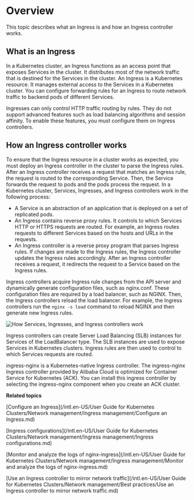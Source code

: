 # Overview

This topic describes what an Ingress is and how an Ingress controller works.

## What is an Ingress

In a Kubernetes cluster, an Ingress functions as an access point that exposes Services in the cluster. It distributes most of the network traffic that is destined for the Services in the cluster. An Ingress is a Kubernetes resource. It manages external access to the Services in a Kubernetes cluster. You can configure forwarding rules for an Ingress to route network traffic to backend pods of different Services.

Ingresses can only control HTTP traffic routing by rules. They do not support advanced features such as load balancing algorithms and session affinity. To enable these features, you must configure them on Ingress controllers.

## How an Ingress controller works

To ensure that the Ingress resource in a cluster works as expected, you must deploy an Ingress controller in the cluster to parse the Ingress rules. After an Ingress controller receives a request that matches an Ingress rule, the request is routed to the corresponding Service. Then, the Service forwards the request to pods and the pods process the request. In a Kubernetes cluster, Services, Ingresses, and Ingress controllers work in the following process:

-   A Service is an abstraction of an application that is deployed on a set of replicated pods.
-   An Ingress contains reverse proxy rules. It controls to which Services HTTP or HTTPS requests are routed. For example, an Ingress routes requests to different Services based on the hosts and URLs in the requests.
-   An Ingress controller is a reverse proxy program that parses Ingress rules. If changes are made to the Ingress rules, the Ingress controller updates the Ingress rules accordingly. After an Ingress controller receives a request, it redirects the request to a Service based on the Ingress rules.

Ingress controllers acquire Ingress rule changes from the API server and dynamically generate configuration files, such as nginx.conf. These configuration files are required by a load balancer, such as NGINX. Then, the Ingress controllers reload the load balancer. For example, the Ingress controllers run the `nginx -s load` command to reload NGINX and then generate new Ingress rules.

![How Services, Ingresses, and Ingress controllers work](https://static-aliyun-doc.oss-accelerate.aliyuncs.com/assets/img/en-US/3292381161/p207789.png)

Ingress controllers can create Server Load Balancing \(SLB\) instances for Services of the LoadBalancer type. The SLB instances are used to expose Services in Kubernetes clusters. Ingress rules are then used to control to which Services requests are routed.

ingress-nginx is a Kubernetes-native Ingress controller. The ingress-nginx Ingress controller provided by Alibaba Cloud is optimized for Container Service for Kubernetes \(ACK\). You can install this ingress controller by selecting the ingress-nginx component when you create an ACK cluster.

**Related topics**  


[Configure an Ingress](/intl.en-US/User Guide for Kubernetes Clusters/Network management/Ingress management/Configure an Ingress.md)

[Ingress configurations](/intl.en-US/User Guide for Kubernetes Clusters/Network management/Ingress management/Ingress configurations.md)

[Monitor and analyze the logs of nginx-ingress](/intl.en-US/User Guide for Kubernetes Clusters/Network management/Ingress management/Monitor and analyze the logs of nginx-ingress.md)

[Use an Ingress controller to mirror network traffic](/intl.en-US/User Guide for Kubernetes Clusters/Network management/Best practices/Use an Ingress controller to mirror network traffic.md)

